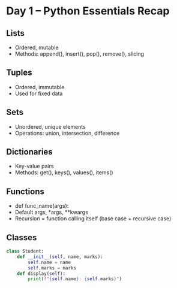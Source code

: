 # Day 1 – Python Essentials Recap

## Lists
- Ordered, mutable
- Methods: append(), insert(), pop(), remove(), slicing

## Tuples
- Ordered, immutable
- Used for fixed data

## Sets
- Unordered, unique elements
- Operations: union, intersection, difference

## Dictionaries
- Key-value pairs
- Methods: get(), keys(), values(), items()

## Functions
- def func_name(args):
- Default args, *args, **kwargs
- Recursion = function calling itself (base case + recursive case)

## Classes
```python
class Student:
    def __init__(self, name, marks):
        self.name = name
        self.marks = marks
    def display(self):
        print(f"{self.name}: {self.marks}")
